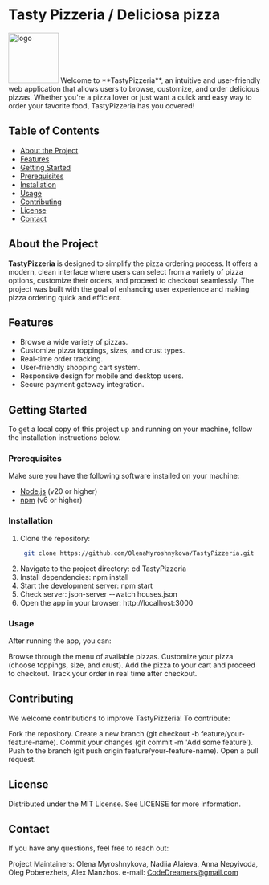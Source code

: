 # Tasty Pizzeria / Deliciosa pizza
<img src="images/favicon.ico" title="logo" alt="logo" width='100px' height='100px' />
Welcome to **TastyPizzeria**, an intuitive and user-friendly web application that allows users to browse, customize, and order delicious pizzas. Whether you're a pizza lover or just want a quick and easy way to order your favorite food, TastyPizzeria has you covered!

## Table of Contents

- [About the Project](#about-the-project)
- [Features](#features)
- [Getting Started](#getting-started)
- [Prerequisites](#prerequisites)
- [Installation](#installation)
- [Usage](#usage)
- [Contributing](#contributing)
- [License](#license)
- [Contact](#contact)

## About the Project

**TastyPizzeria** is designed to simplify the pizza ordering process. It offers a modern, clean interface where users can select from a variety of pizza options, customize their orders, and proceed to checkout seamlessly. The project was built with the goal of enhancing user experience and making pizza ordering quick and efficient.

## Features

- Browse a wide variety of pizzas.
- Customize pizza toppings, sizes, and crust types.
- Real-time order tracking.
- User-friendly shopping cart system.
- Responsive design for mobile and desktop users.
- Secure payment gateway integration.

## Getting Started

To get a local copy of this project up and running on your machine, follow the installation instructions below.

### Prerequisites

Make sure you have the following software installed on your machine:

- [Node.js](https://nodejs.org/en/download/) (v20 or higher)
- [npm](https://www.npmjs.com/get-npm) (v6 or higher)

### Installation

1. Clone the repository:
   ```bash
    git clone https://github.com/OlenaMyroshnykova/TastyPizzeria.git
2. Navigate to the project directory:
    cd TastyPizzeria
3. Install dependencies:
    npm install
4. Start the development server:
    npm start
5. Check server:
    json-server --watch houses.json
6. Open the app in your browser:
    http://localhost:3000

### Usage
After running the app, you can:

Browse through the menu of available pizzas.
Customize your pizza (choose toppings, size, and crust).
Add the pizza to your cart and proceed to checkout.
Track your order in real time after checkout.

## Contributing
We welcome contributions to improve TastyPizzeria! To contribute:

Fork the repository.
Create a new branch (git checkout -b feature/your-feature-name).
Commit your changes (git commit -m 'Add some feature').
Push to the branch (git push origin feature/your-feature-name).
Open a pull request.

## License
Distributed under the MIT License. See LICENSE for more information.

## Contact
If you have any questions, feel free to reach out:

Project Maintainers: Olena Myroshnykova, Nadiia Alaieva, Anna Nepyivoda, Oleg Poberezhets, Alex Manzhos.
e-mail: CodeDreamers@gmail.com
